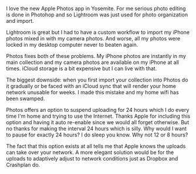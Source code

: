 I love the new Apple Photos app in Yosemite. For me serious photo editing is done in Photohop and so Lightroom was just used for photo organization and import. 

Lightroom is great but I had to have a custom workflow to import my iPhone photos mixed in with my camera photos. And worse, all my photos were locked in my desktop computer never to beaten again. 

Photos fixes both of these problems. My iPhone photos are instantly in my main collection and my camera photos are available on my iPhone at all times.   iCloud storage is a bit expensive but I can live with that.  

The biggest downside: when you first import your collection into Photos do it gradually or be faced with an iCloud sync that will render your home network unusable for weeks. I made this mistake and my home wifi has been swamped. 

Photos offers an option to suspend uploading for 24 hours which I do every time I'm home and trying to use the Internet. Thanks Apple for including this option and having it auto re-enable since we would all forget otherwise. But no thanks for making the interval 24 hours which is silly. Why would I want to pause for exactly 24 hours?  I do sleep you know. Why not 12 or 8 hours?

The fact that this option exists at all tells me that Apple knows the uploads can take over your network. A more elegant solution would be for the uploads to adaptively adjust to network conditions just as Dropbox and Crashplan do. 


